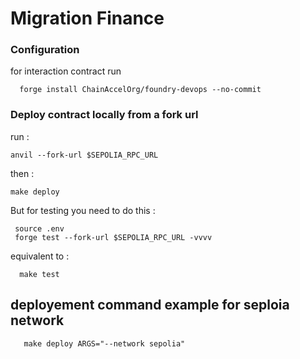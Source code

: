 # Migration Finance

### Configuration
for interaction contract run
```
  forge install ChainAccelOrg/foundry-devops --no-commit
```


### Deploy contract locally from a fork url 

run : 
````
anvil --fork-url $SEPOLIA_RPC_URL
````

then :
    
````
make deploy
````

But for testing you need to do this : 

```
 source .env 
 forge test --fork-url $SEPOLIA_RPC_URL -vvvv 
```
equivalent to : 
```
  make test
``````


## deployement command example for seploia network

```
   make deploy ARGS="--network sepolia"
```



